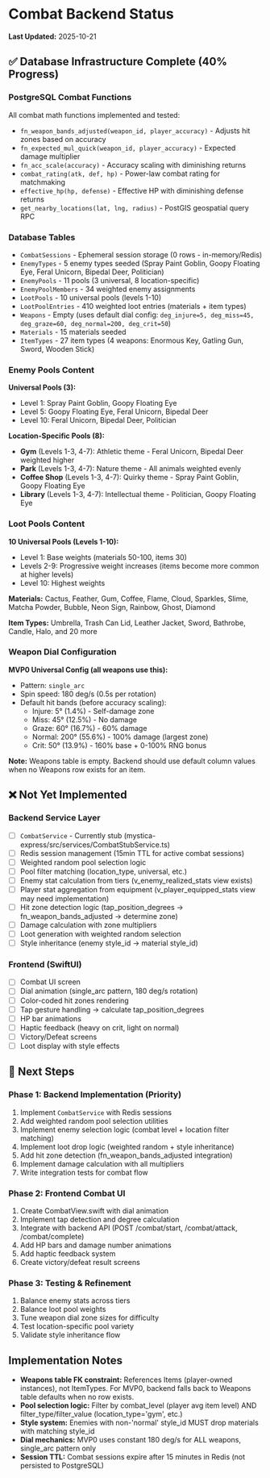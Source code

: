 # Combat Backend Status

**Last Updated:** 2025-10-21

## ✅ Database Infrastructure Complete (40% Progress)

### PostgreSQL Combat Functions
All combat math functions implemented and tested:
- `fn_weapon_bands_adjusted(weapon_id, player_accuracy)` - Adjusts hit zones based on accuracy
- `fn_expected_mul_quick(weapon_id, player_accuracy)` - Expected damage multiplier
- `fn_acc_scale(accuracy)` - Accuracy scaling with diminishing returns
- `combat_rating(atk, def, hp)` - Power-law combat rating for matchmaking
- `effective_hp(hp, defense)` - Effective HP with diminishing defense returns
- `get_nearby_locations(lat, lng, radius)` - PostGIS geospatial query RPC

### Database Tables
- `CombatSessions` - Ephemeral session storage (0 rows - in-memory/Redis)
- `EnemyTypes` - 5 enemy types seeded (Spray Paint Goblin, Goopy Floating Eye, Feral Unicorn, Bipedal Deer, Politician)
- `EnemyPools` - 11 pools (3 universal, 8 location-specific)
- `EnemyPoolMembers` - 34 weighted enemy assignments
- `LootPools` - 10 universal pools (levels 1-10)
- `LootPoolEntries` - 410 weighted loot entries (materials + item types)
- `Weapons` - Empty (uses default dial config: `deg_injure=5, deg_miss=45, deg_graze=60, deg_normal=200, deg_crit=50`)
- `Materials` - 15 materials seeded
- `ItemTypes` - 27 item types (4 weapons: Enormous Key, Gatling Gun, Sword, Wooden Stick)

### Enemy Pools Content

**Universal Pools (3):**
- Level 1: Spray Paint Goblin, Goopy Floating Eye
- Level 5: Goopy Floating Eye, Feral Unicorn, Bipedal Deer
- Level 10: Feral Unicorn, Bipedal Deer, Politician

**Location-Specific Pools (8):**
- **Gym** (Levels 1-3, 4-7): Athletic theme - Feral Unicorn, Bipedal Deer weighted higher
- **Park** (Levels 1-3, 4-7): Nature theme - All animals weighted evenly
- **Coffee Shop** (Levels 1-3, 4-7): Quirky theme - Spray Paint Goblin, Goopy Floating Eye
- **Library** (Levels 1-3, 4-7): Intellectual theme - Politician, Goopy Floating Eye

### Loot Pools Content

**10 Universal Pools (Levels 1-10):**
- Level 1: Base weights (materials 50-100, items 30)
- Levels 2-9: Progressive weight increases (items become more common at higher levels)
- Level 10: Highest weights

**Materials:** Cactus, Feather, Gum, Coffee, Flame, Cloud, Sparkles, Slime, Matcha Powder, Bubble, Neon Sign, Rainbow, Ghost, Diamond

**Item Types:** Umbrella, Trash Can Lid, Leather Jacket, Sword, Bathrobe, Candle, Halo, and 20 more

### Weapon Dial Configuration

**MVP0 Universal Config (all weapons use this):**
- Pattern: `single_arc`
- Spin speed: 180 deg/s (0.5s per rotation)
- Default hit bands (before accuracy scaling):
  - Injure: 5° (1.4%) - Self-damage zone
  - Miss: 45° (12.5%) - No damage
  - Graze: 60° (16.7%) - 60% damage
  - Normal: 200° (55.6%) - 100% damage (largest zone)
  - Crit: 50° (13.9%) - 160% base + 0-100% RNG bonus

**Note:** Weapons table is empty. Backend should use default column values when no Weapons row exists for an item.

## ❌ Not Yet Implemented

### Backend Service Layer
- [ ] `CombatService` - Currently stub (mystica-express/src/services/CombatStubService.ts)
- [ ] Redis session management (15min TTL for active combat sessions)
- [ ] Weighted random pool selection logic
- [ ] Pool filter matching (location_type, universal, etc.)
- [ ] Enemy stat calculation from tiers (v_enemy_realized_stats view exists)
- [ ] Player stat aggregation from equipment (v_player_equipped_stats view may need implementation)
- [ ] Hit zone detection logic (tap_position_degrees → fn_weapon_bands_adjusted → determine zone)
- [ ] Damage calculation with zone multipliers
- [ ] Loot generation with weighted random selection
- [ ] Style inheritance (enemy style_id → material style_id)

### Frontend (SwiftUI)
- [ ] Combat UI screen
- [ ] Dial animation (single_arc pattern, 180 deg/s rotation)
- [ ] Color-coded hit zones rendering
- [ ] Tap gesture handling → calculate tap_position_degrees
- [ ] HP bar animations
- [ ] Haptic feedback (heavy on crit, light on normal)
- [ ] Victory/Defeat screens
- [ ] Loot display with style effects

## 🎯 Next Steps

### Phase 1: Backend Implementation (Priority)
1. Implement `CombatService` with Redis sessions
2. Add weighted random pool selection utilities
3. Implement enemy selection logic (combat level + location filter matching)
4. Implement loot drop logic (weighted random + style inheritance)
5. Add hit zone detection (fn_weapon_bands_adjusted integration)
6. Implement damage calculation with all multipliers
7. Write integration tests for combat flow

### Phase 2: Frontend Combat UI
1. Create CombatView.swift with dial animation
2. Implement tap detection and degree calculation
3. Integrate with backend API (POST /combat/start, /combat/attack, /combat/complete)
4. Add HP bars and damage number animations
5. Add haptic feedback system
6. Create victory/defeat result screens

### Phase 3: Testing & Refinement
1. Balance enemy stats across tiers
2. Balance loot pool weights
3. Tune weapon dial zone sizes for difficulty
4. Test location-specific pool variety
5. Validate style inheritance flow

## Implementation Notes

- **Weapons table FK constraint:** References Items (player-owned instances), not ItemTypes. For MVP0, backend falls back to Weapons table defaults when no row exists.
- **Pool selection logic:** Filter by combat_level (player avg item level) AND filter_type/filter_value (location_type='gym', etc.)
- **Style system:** Enemies with non-'normal' style_id MUST drop materials with matching style_id
- **Dial mechanics:** MVP0 uses constant 180 deg/s for ALL weapons, single_arc pattern only
- **Session TTL:** Combat sessions expire after 15 minutes in Redis (not persisted to PostgreSQL)
